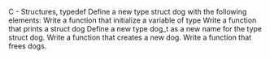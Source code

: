 C - Structures, typedef
Define a new type struct dog with the following elements:
Write a function that initialize a variable of type
Write a function that prints a struct dog
Define a new type dog_t as a new name for the type struct dog.
Write a function that creates a new dog.
Write a function that frees dogs.
